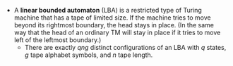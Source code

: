 - A **linear bounded automaton** (LBA) is a restricted type of Turing machine that has a tape of limited size. If the machine tries to move beyond its rightmost boundary, the head stays in place. (In the same way that the head of an ordinary TM will stay in place if it tries to move left of the leftmost boundary.)
	- There are exactly $qng$ distinct configurations of an LBA with $q$ states, $g$ tape alphabet symbols, and $n$ tape length.
